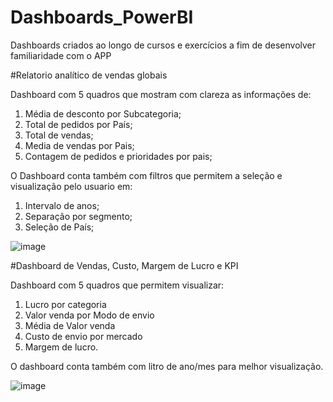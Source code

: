 # Dashboards_PowerBI
Dashboards criados ao longo de cursos e exercícios a fim de desenvolver familiaridade com o APP

#Relatorio analítico de vendas globais

Dashboard com 5 quadros que mostram com clareza as informações de:
1. Média de desconto por Subcategoria;
2. Total de pedidos por País;
3. Total de vendas;
4. Media de vendas por Pais;
5. Contagem de pedidos e prioridades por pais;

O Dashboard conta também com filtros que permitem a seleção e visualização pelo usuario em:
1. Intervalo de anos;
2. Separação por segmento;
3. Seleção de País;

![image](https://github.com/user-attachments/assets/f34d0773-440c-483e-a23d-0f3530897e72)

#Dashboard de Vendas, Custo, Margem de Lucro e KPI

Dashboard com 5 quadros que permitem visualizar: 
1. Lucro por categoria
2. Valor venda por Modo de envio
3. Média de Valor venda
4. Custo de envio por mercado
5. Margem de lucro.

O dashboard conta também com litro de ano/mes para melhor visualização.

![image](https://github.com/user-attachments/assets/8b799b3d-e263-4919-9bc1-218d5810a8a3)




